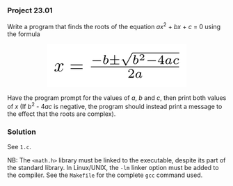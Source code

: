### Project 23.01

Write a program that finds the roots of the equation *ax*<sup>2</sup> + *bx* +
*c* = 0 using the formula

<p align="center">
<img src="quadratic-formula.png" alt="Quadratic Formula" />
</p>

Have the program prompt for the values of *a*, *b* and *c*, then print both
values of *x* (If *b*<sup>2</sup> - 4*ac* is negative, the program should
instead print a message to the effect that the roots are complex).

### Solution

See `1.c`.

NB: The `<math.h>` library must be linked to the executable, despite its part of
the standard library. In Linux/UNIX, the `-lm` linker option must be added to
the compiler. See the `Makefile` for the complete `gcc` command used.
